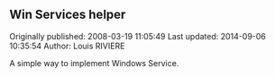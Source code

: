 ## Win Services helper 
Originally published: 2008-03-19 11:05:49 
Last updated: 2014-09-06 10:35:54 
Author: Louis RIVIERE 
 
A simple way to implement Windows Service.